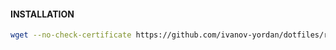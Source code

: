 #### INSTALLATION
```sh
wget --no-check-certificate https://github.com/ivanov-yordan/dotfiles/raw/master/tools/install.sh -O - | sh